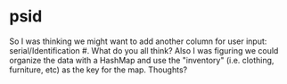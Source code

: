 # psid
So I was thinking we might want to add another column for user input: serial/Identification #.  What do you all think?
Also I was figuring we could organize the data with a HashMap and use the "inventory" (i.e. clothing, furniture, etc) as the key for the map.  Thoughts?
